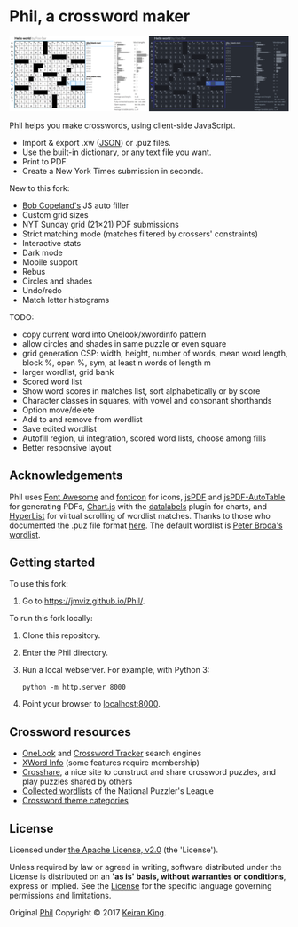 # Phil, a crossword maker

<img src="images/screenshot.png">

Phil helps you make crosswords, using client-side JavaScript.
* Import & export .xw ([JSON](https://www.xwordinfo.com/JSON/)) or .puz files.
* Use the built-in dictionary, or any text file you want.
* Print to PDF.
* Create a New York Times submission in seconds.

New to this fork:
* [Bob Copeland's](https://github.com/bcopeland) JS auto filler
* Custom grid sizes
* NYT Sunday grid (21×21) PDF submissions
* Strict matching mode (matches filtered by crossers' constraints)
* Interactive stats
* Dark mode
* Mobile support
* Rebus
* Circles and shades
* Undo/redo
* Match letter histograms

TODO:
* copy current word into Onelook/xwordinfo pattern
* allow circles and shades in same puzzle or even square
* grid generation CSP: width, height, number of words, mean word length, block %, open %, sym, at least n words of length m
* larger wordlist, grid bank
* Scored word list
* Show word scores in matches list, sort alphabetically or by score
* Character classes in squares, with vowel and consonant shorthands
* Option move/delete
* Add to and remove from wordlist
* Save edited wordlist
* Autofill region, ui integration, scored word lists, choose among fills
* Better responsive layout

## Acknowledgements

Phil uses [Font Awesome](https://github.com/FortAwesome/Font-Awesome/) and [fonticon](https://github.com/devgg/FontIcon) for icons, [jsPDF](https://github.com/MrRio/jsPDF/) and [jsPDF-AutoTable](https://github.com/simonbengtsson/jsPDF-AutoTable/) for generating PDFs, [Chart.js](https://github.com/chartjs) with the [datalabels](https://github.com/chartjs/chartjs-plugin-datalabels) plugin for charts, and [HyperList](https://github.com/tbranyen/hyperlist) for virtual scrolling of wordlist matches. Thanks to those who documented the .puz file format [here](https://code.google.com/archive/p/puz/wikis/FileFormat.wiki). The default wordlist is [Peter Broda's wordlist](https://peterbroda.me/crosswords/wordlist/).

## Getting started

To use this fork:

1. Go to https://jmviz.github.io/Phil/.

To run this fork locally:

1. Clone this repository.

2. Enter the Phil directory.

3. Run a local webserver. For example, with Python 3:

   ```
   python -m http.server 8000
   ```

4. Point your browser to [localhost:8000](http://localhost:8000).

## Crossword resources

* [OneLook](http://onelook.com/) and [Crossword Tracker](http://crosswordtracker.com/) search engines
* [XWord Info](https://www.xwordinfo.com) (some features require membership)
* [Crosshare](https://crosshare.org), a nice site to construct and share crossword puzzles, and play puzzles shared by others
* [Collected wordlists](http://wiki.puzzlers.org/dokuwiki/doku.php?id=solving:wordlists:about:start) of the National Puzzler's League
* [Crossword theme categories](http://www.cruciverb.com/index.php?action=ezportal;sa=page;p=70)

## License
Licensed under [the Apache License, v2.0](http://www.apache.org/licenses/LICENSE-2.0) (the 'License').

Unless required by law or agreed in writing, software distributed under the License
is distributed on an **'as is' basis, without warranties or conditions**, express or implied.
See the [License](LICENSE.txt) for the specific language governing permissions and limitations.

Original [Phil](https://github.com/keiranking/Phil) Copyright &copy; 2017 [Keiran King](http://www.keiranking.com/).
